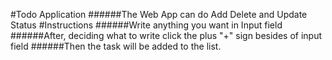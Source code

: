 #Todo Application 
######The Web App can do Add Delete and Update Status
#Instructions
######Write anything you want in Input field
######After, deciding what to write click the plus "+" sign besides of input field
######Then the task will be added to the list.

